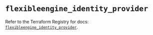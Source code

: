 # `flexibleengine_identity_provider`

Refer to the Terraform Registry for docs: [`flexibleengine_identity_provider`](https://registry.terraform.io/providers/flexibleenginecloud/flexibleengine/1.46.0/docs/resources/identity_provider).
